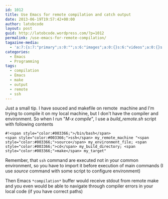 ```yaml
---
id: 1012
title: Use Emacs for remote compilation and catch output
date: 2013-06-19T19:57:42+00:00
author: latobcode
layout: post
guid: http://latobcode.wordpress.com/?p=1012
permalink: /use-emacs-for-remote-compilation/
tagazine-media:
  - 'a:7:{s:7:"primary";s:0:"";s:6:"images";a:0:{}s:6:"videos";a:0:{}s:11:"image_count";i:0;s:6:"author";s:8:"20401582";s:7:"blog_id";s:8:"53632187";s:9:"mod_stamp";s:19:"2013-06-19 19:25:15";}'
categories:
  - Emacs
  - Programming
tags:
  - compilation
  - Emacs
  - make
  - output
  - remote
  - ssh
---
```

Just a small tip. I have souced and makefile on remote  machine and I'm trying to compile it on my local machine, but I don't have the compiler and environment. So when I run "_M-x compile_", I use a _build_remote.sh_ script with following contents

    #!<span style="color:#003366;">/bin/bash</span>
    <span style="color:#003366;">ssh</span> my_remote_machine "<span style="color:#003366;">source</span> my_environment_file; <span style="color:#003366;">cd</span> my_build_directory; <span style="color:#003366;">make</span> my_target"
    

Remember, that `ssh` command are executed not in your common environment, so you have to import it before execution of main commands (I use _source_ command with some script to configure environment)

Then Emacs `*compilation*` buffer would receive stdout from remote make and you even would be able to navigate through compiler errors in your local code (if you have correct paths)